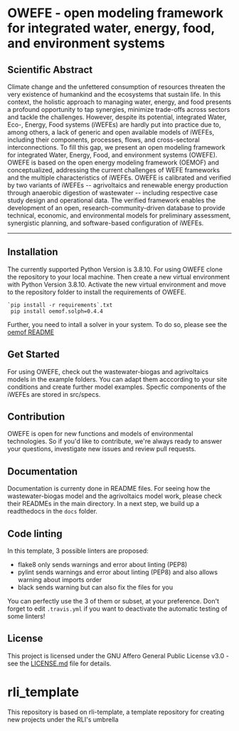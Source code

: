 # OWEFE - open modeling framework for integrated water, energy, food, and environment systems

## Scientific Abstract
Climate change and the unfettered consumption of resources threaten the very existence of humankind and the ecosystems that sustain life. In this context, the holistic approach to managing water, energy, and food presents a profound opportunity to tap synergies, minimize trade-offs across sectors and tackle the challenges. However, despite its potential, integrated Water, Eco-, Energy, Food systems (iWEFEs) are hardly put into practice due to, among others, a lack of generic and open available models of iWEFEs, including their components, processes, flows, and cross-sectoral interconnections. To fill this gap, we present an open modeling framework for integrated Water, Energy, Food, and environment systems (OWEFE). OWEFE is based on the open energy modeling framework (OEMOF) and conceptualized, addressing the current challenges of WEFE frameworks and the multiple characteristics of iWEFEs. OWEFE is calibrated and verified by two variants of iWEFEs -- agrivoltaics and renewable energy production through anaerobic digestion of wastewater -- including respective case study design and operational data. The verified framework enables the development of an open, research-community-driven database to provide technical, economic, and environmental models for preliminary assessment, synergistic planning, and software-based configuration of iWEFEs.

___
## Installation

The currently supported Python Version is 3.8.10. For using OWEFE clone the repository to your local machine. Then create a new virtual environment with Python Version 3.8.10. Activate the new virtual environment and move to the repository folder to install the requirements of OWEFE.

    `pip install -r requirements`.txt
     pip install oemof.solph=0.4.4

Further, you need to intall a solver in your system. To do so, please see the [oemof README](https://github.com/oemof/oemof-solph#readme)

## Get Started

For using OWEFE, check out the wastewater-biogas and agrivoltaics models in the example folders. You can adapt them acccording to your site conditions and create further model examples. Specfic components of the iWEFEs are stored in src/specs.

## Contribution

OWEFE is open for new functions and models of environmental technologies. So if you'd like to contribute, we're always ready to answer your questions, investigate new issues and review pull requests.


## Documentation

Documentation is currenty done in README files. For seeing how the wastewater-biogas model and the agrivoltaics model work, please check their READMEs in the main directory. In a next step, we build up a readthedocs in the `docs` folder.

## Code linting

In this template, 3 possible linters are proposed:
- flake8 only sends warnings and error about linting (PEP8)
- pylint sends warnings and error about linting (PEP8) and also allows warning about imports order
- black sends warning but can also fix the files for you

You can perfectly use the 3 of them or subset, at your preference. Don't forget to edit `.travis.yml` if you want to deactivate the automatic testing of some linters!

## License

This project is licensed under the GNU Affero General Public License v3.0 - see the [LICENSE.md](https://github.com/rl-institut/OWEFE/blob/master/LICENSE) file for details.

# rli_template

This repository is based on rli-template, a template repository for creating new projects under the RLI's umbrella
